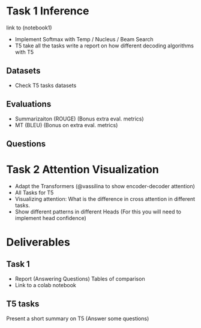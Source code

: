 # Task 1 Inference 
link to (notebook1)
- Implement Softmax with Temp / Nucleus / Beam Search
- T5 take all the tasks write a report on how different decoding algorithms with T5
 
## Datasets
- Check T5 tasks datasets

## Evaluations
- Summarizaiton (ROUGE) (Bonus extra eval. metrics) 
- MT (BLEU) (Bonus on extra eval. metrics)

## Questions

# Task 2 Attention Visualization 
- Adapt the Transformers (@vassilina to show encoder-decoder attention)
- All Tasks for T5
- Visualizing attention: What is the difference in cross attention in different tasks. 
- Show different patterns in different Heads (For this you will need to implement head confidence) 


# Deliverables


## Task 1 
- Report (Answering Questions) Tables of comparison 
- Link to a colab notebook


## T5 tasks 
Present a short summary on T5  (Answer some questions)
